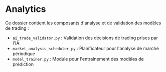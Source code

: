 # Analytics

Ce dossier contient les composants d'analyse et de validation des modèles de trading :

- `ai_trade_validator.py` : Validation des décisions de trading prises par l'IA
- `market_analysis_scheduler.py` : Planificateur pour l'analyse de marché périodique
- `model_trainer.py` : Module pour l'entraînement des modèles de prédiction

